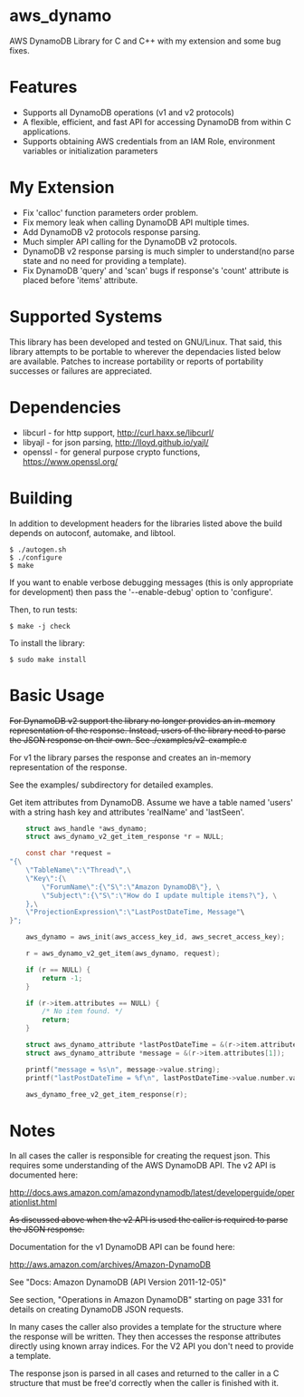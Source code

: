 aws_dynamo
==========

AWS DynamoDB Library for C and C++ with my extension and some bug fixes.

Features
========

* Supports all DynamoDB operations (v1 and v2 protocols)
* A flexible, efficient, and fast API for accessing DynamoDB
  from within C applications.
* Supports obtaining AWS credentials from an IAM Role,
  environment variables or initialization parameters

My Extension
============

* Fix 'calloc' function parameters order problem.
* Fix memory leak when calling DynamoDB API multiple times.
* Add DynamoDB v2 protocols response parsing.
* Much simpler API calling for the DynamoDB v2 protocols.
* DynamoDB v2 response parsing is much simpler to understand(no parse state and no need for providing a template).
* Fix DynamoDB 'query' and 'scan' bugs if response's 'count' attribute is placed before 'items' attribute.


Supported Systems
=================

This library has been developed and tested on GNU/Linux.  That said,
this library attempts to be portable to wherever the dependacies
listed below are available.  Patches to increase portability or
reports of portability successes or failures are appreciated.

Dependencies
============

* libcurl - for http support, http://curl.haxx.se/libcurl/
* libyajl - for json parsing, http://lloyd.github.io/yajl/
* openssl - for general purpose crypto functions, https://www.openssl.org/

Building
========

In addition to development headers for the libraries listed above the build
depends on autoconf, automake, and libtool.

```
$ ./autogen.sh
$ ./configure
$ make
```

If you want to enable verbose debugging messages (this is only appropriate for
development) then pass the '--enable-debug' option to 'configure'.

Then, to run tests:
```
$ make -j check
```

To install the library:
```
$ sudo make install
```

Basic Usage
===========

~~For DynamoDB v2 support the library no longer provides an in-memory representation of the response.  Instead, users of the library need to parse the JSON response on their own.  See ./examples/v2-example.c~~

For v1 the library parses the response and creates an in-memory
representation of the response.

See the examples/ subdirectory for detailed examples.

Get item attributes from DynamoDB.  Assume we have a table named
'users' with a string hash key and attributes 'realName'
and 'lastSeen'.

```c
	struct aws_handle *aws_dynamo;
	struct aws_dynamo_v2_get_item_response *r = NULL;

	const char *request = 
"{\
	\"TableName\":\"Thread\",\
	\"Key\":{\
		\"ForumName\":{\"S\":\"Amazon DynamoDB\"}, \
		\"Subject\":{\"S\":\"How do I update multiple items?\"}, \
	},\
	\"ProjectionExpression\":\"LastPostDateTime, Message"\
}";

	aws_dynamo = aws_init(aws_access_key_id, aws_secret_access_key);

	r = aws_dynamo_v2_get_item(aws_dynamo, request);

	if (r == NULL) {
		return -1;
	}

	if (r->item.attributes == NULL) {
		/* No item found. */
		return;
	}

	struct aws_dynamo_attribute *lastPostDateTime = &(r->item.attributes[0]);
	struct aws_dynamo_attribute *message = &(r->item.attributes[1]);

	printf("message = %s\n", message->value.string);
	printf("lastPostDateTime = %f\n", lastPostDateTime->value.number.value.double_val);

	aws_dynamo_free_v2_get_item_response(r);
```

Notes
=====

In all cases the caller is responsible for creating the request json.  This
requires some understanding of the AWS DynamoDB API.  The v2 API is documented
here:

http://docs.aws.amazon.com/amazondynamodb/latest/developerguide/operationlist.html

~~As discussed above when the v2 API is used the caller is required to parse the JSON response.~~

Documentation for the v1 DynamoDB API can be found here:

http://aws.amazon.com/archives/Amazon-DynamoDB

See "Docs: Amazon DynamoDB (API Version 2011-12-05)"

See section, "Operations in Amazon DynamoDB" starting on page 331 for details
on creating DynamoDB JSON requests.

In many cases the caller also provides a template for the structure where the
response will be written. They then accesses the response attributes directly
using known array indices. For the V2 API you don't need to provide a template.

The response json is parsed in all cases and returned to the caller in a C
structure that must be free'd correctly when the caller is finished with it.

